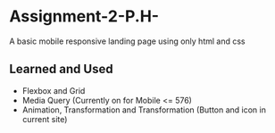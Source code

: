 # Assignment-2-P.H-
A basic mobile responsive landing page using only html and css 


## Learned and Used

- Flexbox and Grid 
- Media Query (Currently on for Mobile <= 576)
- Animation, Transformation and Transformation (Button and icon in current site)
